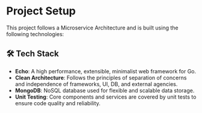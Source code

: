 # Project Setup

This project follows a Microservice Architecture and is built using the following technologies:

## 🛠️ Tech Stack

- **Echo**: A high performance, extensible, minimalist web framework for Go.
- **Clean Architecture**: Follows the principles of separation of concerns and independence of frameworks, UI, DB, and external agencies.
- **MongoDB**: NoSQL database used for flexible and scalable data storage.
- **Unit Testing**: Core components and services are covered by unit tests to ensure code quality and reliability.
